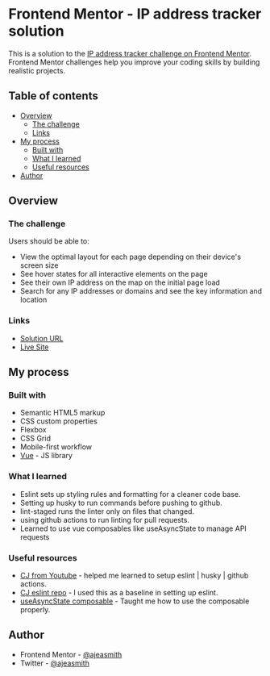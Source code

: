 # Frontend Mentor - IP address tracker solution

This is a solution to the [IP address tracker challenge on Frontend Mentor](https://www.frontendmentor.io/challenges/ip-address-tracker-I8-0yYAH0). Frontend Mentor challenges help you improve your coding skills by building realistic projects.

## Table of contents

- [Overview](#overview)
  - [The challenge](#the-challenge)
  - [Links](#links)
- [My process](#my-process)
  - [Built with](#built-with)
  - [What I learned](#what-i-learned)
  - [Useful resources](#useful-resources)
- [Author](#author)

## Overview

### The challenge

Users should be able to:

- View the optimal layout for each page depending on their device's screen size
- See hover states for all interactive elements on the page
- See their own IP address on the map on the initial page load
- Search for any IP addresses or domains and see the key information and location

### Links

- [Solution URL](https://github.com/AjeaSmith/Ip-tracker-vue)
- [Live Site](https://ip-tracker-vue.vercel.app/)

## My process

### Built with

- Semantic HTML5 markup
- CSS custom properties
- Flexbox
- CSS Grid
- Mobile-first workflow
- [Vue](https://vue.org/) - JS library

### What I learned

- Eslint sets up styling rules and formatting for a cleaner code base.
- Setting up husky to run commands before pushing to github.
- lint-staged runs the linter only on files that changed.
- using github actions to run linting for pull requests.
- Learned to use vue composables like useAsyncState to manage API requests

### Useful resources

- [CJ from Youtube](https://www.youtube.com/watch?v=Kr4VxMbF3LY&t=1s) - helped me learned to setup eslint | husky | github actions.
- [CJ eslint repo](https://github.com/w3cj/vite-react-lint-example) - I used this as a baseline in setting up eslint.
- [useAsyncState composable](https://vueuse.org/core/useAsyncState/) - Taught me how to use the composable properly.

## Author

<!-- - Website - [Add your name here](https://www.your-site.com) -->

- Frontend Mentor - [@ajeasmith](https://www.frontendmentor.io/profile/ajeasmith)
- Twitter - [@ajeasmith](https://www.twitter.com/ajeasmith)
